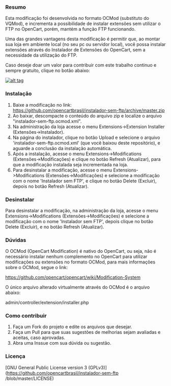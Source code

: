### Resumo

Esta modificação foi desenvolvida no formato OCMod (substituto do VQMod), e incrementa a possibilidade de instalar extensões sem utilizar o FTP no OpenCart, porém, mantém a função FTP funcionando.

Uma das grandes vantagens desta modificação é permitir que, ao montar sua loja em ambiente local (no seu pc ou servidor local), você possa instalar extensões através do Instalador de Extensões do OpenCart, sem a necessidade da utilização do FTP.

Caso deseje doar um valor para contribuir com este trabalho continuo e sempre gratuito, clique no botão abaixo:

[![alt tag](https://www.paypalobjects.com/pt_BR/BR/i/btn/btn_donateCC_LG.gif)](https://www.paypal.com/cgi-bin/webscr?cmd=_s-xclick&hosted_button_id=7G9TR9PXS6G5J)

### Instalação

 1. Baixe a modificação no link: https://github.com/opencartbrasil/instalador-sem-ftp/archive/master.zip
 2. Ao baixar, descompacte o conteúdo do arquivo zip e localize o arquivo "instalador-sem-ftp.ocmod.xml".
 3. Na administração da loja acesse o menu Extensions->Extension Installer (Extensões->Instalador).
 4. Na página do instalador, clique no botão Upload e selecione o arquivo 'instalador-sem-ftp.ocmod.xml' (que você baixou deste repositório), e aguarde a conclusão da instalação automática.
 5. Após a instalação, acesse o menu Extensions->Modifications (Extensões->Modificações) e clique no botão Refresh (Atualizar), para que a modificação instalada seja incrementada na loja.
 6. Para desinstalar a modificação, acesse o menu Extensions->Modifications (Extensões->Modificações) e selecione a modificação com o nome 'Instalador sem FTP', e clique no botão Delete (Excluir), depois no botão Refresh (Atualizar).

### Desinstalar

Para desinstalar a modificação, na administração da loja, acesse o menu Extensions->Modifications (Extensões->Modificações) e selecione a modificação com o nome 'Instalador sem FTP', depois clique no botão Delete (Excluir), e no botão Refresh (Atualizar).

### Dúvidas

O OCMod (OpenCart Modification) é nativo do OpenCart, ou seja, não é necessário instalar nenhum complemento no OpenCart para utilizar modificações ou extensões no formato OCMod, para mais informações sobre o OCMod, segue o link:

https://github.com/opencart/opencart/wiki/Modification-System

O único arquivo alterado virtualmente através do OCMod é o arquivo abaixo:

admin/controller/extension/installer.php

### Como contribuir

 1. Faça um Fork do projeto e edite os arquivos que desejar.
 2. Faça um Pull para que suas sugestões de melhorias sejam avaliadas e aceitas, caso aprovadas.
 3. Abra uma Inssue com sua dúvida ou sugestão.

### Licença

[GNU General Public License version 3 (GPLv3)](https://github.com/opencartbrasil/instalador-sem-ftp
/blob/master/LICENSE)
